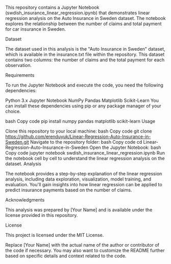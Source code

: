 This repository contains a Jupyter Notebook (swdish_insurance_linear_regression.ipynb) that demonstrates linear regression analysis on the Auto Insurance in Sweden dataset. The notebook explores the relationship between the number of claims and total payment for car insurance in Sweden.

Dataset

The dataset used in this analysis is the "Auto Insurance in Sweden" dataset, which is available in the insurance.txt file within the repository. This dataset contains two columns: the number of claims and the total payment for each observation.

Requirements

To run the Jupyter Notebook and execute the code, you need the following dependencies:

Python 3.x
Jupyter Notebook
NumPy
Pandas
Matplotlib
Scikit-Learn
You can install these dependencies using pip or any package manager of your choice.

bash
Copy code
pip install numpy pandas matplotlib scikit-learn
Usage

Clone this repository to your local machine:
bash
Copy code
git clone https://github.com/erenduyuk/Linear-Regression-Auto-Insurance-in-Sweden.git
Navigate to the repository folder:
bash
Copy code
cd Linear-Regression-Auto-Insurance-in-Sweden
Open the Jupyter Notebook:
bash
Copy code
jupyter notebook swdish_insurance_linear_regression.ipynb
Run the notebook cell by cell to understand the linear regression analysis on the dataset.
Analysis

The notebook provides a step-by-step explanation of the linear regression analysis, including data exploration, visualization, model training, and evaluation. You'll gain insights into how linear regression can be applied to predict insurance payments based on the number of claims.

Acknowledgments

This analysis was prepared by [Your Name] and is available under the license provided in this repository.

License

This project is licensed under the MIT License.

Replace [Your Name] with the actual name of the author or contributor of the code if necessary. You may also want to customize the README further based on specific details and context related to the code.
